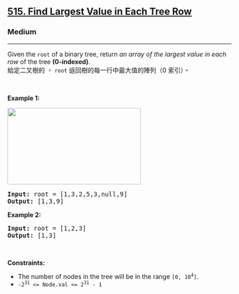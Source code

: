 <h2><a href="https://leetcode.com/problems/find-largest-value-in-each-tree-row/">515. Find Largest Value in Each Tree Row</a></h2><h3>Medium</h3><hr><div><p data-immersive-translate-effect="1" data-immersive_translate_walked="56c64d44-e930-47b6-a84a-f09cef1063be">Given the <code data-immersive-translate-effect="1" data-immersive_translate_walked="56c64d44-e930-47b6-a84a-f09cef1063be">root</code> of a binary tree, return <em data-immersive-translate-effect="1" data-immersive_translate_walked="56c64d44-e930-47b6-a84a-f09cef1063be">an array of the largest value in each row</em> of the tree <strong data-immersive-translate-effect="1" data-immersive_translate_walked="56c64d44-e930-47b6-a84a-f09cef1063be">(0-indexed)</strong>.<font class="notranslate immersive-translate-target-wrapper" lang="zh-TW" data-immersive-translate-translation-element-mark="1"><br><font class="notranslate immersive-translate-target-translation-theme-none immersive-translate-target-translation-block-wrapper-theme-none immersive-translate-target-translation-block-wrapper" data-immersive-translate-translation-element-mark="1"><font class="notranslate immersive-translate-target-inner immersive-translate-target-translation-theme-none-inner" data-immersive-translate-translation-element-mark="1">給定二叉樹的 ， <code data-immersive-translate-effect="1" data-immersive_translate_walked="56c64d44-e930-47b6-a84a-f09cef1063be">root</code> 返回樹的每一行中最大值的陣列（0 索引）。</font></font></font></p>

<p>&nbsp;</p>
<p><strong class="example">Example 1:</strong></p>
<img alt="" src="https://assets.leetcode.com/uploads/2020/08/21/largest_e1.jpg" style="width: 300px; height: 172px;">
<pre><strong>Input:</strong> root = [1,3,2,5,3,null,9]
<strong>Output:</strong> [1,3,9]
</pre>

<p><strong class="example">Example 2:</strong></p>

<pre><strong>Input:</strong> root = [1,2,3]
<strong>Output:</strong> [1,3]
</pre>

<p>&nbsp;</p>
<p><strong>Constraints:</strong></p>

<ul>
	<li>The number of nodes in the tree will be in the range <code>[0, 10<sup>4</sup>]</code>.</li>
	<li><code>-2<sup>31</sup> &lt;= Node.val &lt;= 2<sup>31</sup> - 1</code></li>
</ul>
</div>